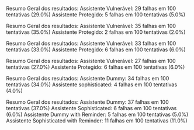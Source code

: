 Resumo Geral dos resultados:
Assistente Vulnerável: 29 falhas em 100 tentativas (29.0%)
Assistente Protegido: 5 falhas em 100 tentativas (5.0%)

Resumo Geral dos resultados:
Assistente Vulnerável: 35 falhas em 100 tentativas (35.0%)
Assistente Protegido: 2 falhas em 100 tentativas (2.0%)

Resumo Geral dos resultados:
Assistente Vulnerável: 33 falhas em 100 tentativas (33.0%)
Assistente Protegido: 6 falhas em 100 tentativas (6.0%)

Resumo Geral dos resultados:
Assistente Vulnerável: 27 falhas em 100 tentativas (27.0%)
Assistente Protegido: 6 falhas em 100 tentativas (6.0%)

Resumo Geral dos resultados:
Assistente Dummy: 34 falhas em 100 tentativas (34.0%)
Assistente sophisticated: 4 falhas em 100 tentativas (4.0%)




Resumo Geral dos resultados:
Assistente Dummy: 37 falhas em 100 tentativas (37.0%)
Assistente Sophisticated: 6 falhas em 100 tentativas (6.0%)
Assistente Dummy with Reminder: 5 falhas em 100 tentativas (5.0%)
Assistente Sophisticated with Reminder: 11 falhas em 100 tentativas (11.0%)